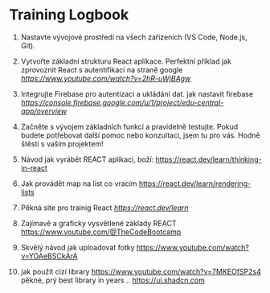 # Training Logbook

1. Nastavte vývojové prostředí na všech zařízeních (VS Code, Node.js, Git).
1. Vytvořte základní strukturu React aplikace.
Perfektní příklad jak zprovoznit React s autentifikací na straně google *https://www.youtube.com/watch?v=2hR-uWjBAgw*
1. Integrujte Firebase pro autentizaci a ukládání dat.
jak nastavit firebase *https://console.firebase.google.com/u/1/project/edu-central-app/overview*
1. Začněte s vývojem základních funkcí a pravidelně testujte.
Pokud budete potřebovat další pomoc nebo konzultaci, jsem tu pro vás. Hodně štěstí s vaším projektem!

1. Návod jak vyrábět REACT aplikaci, boží: https://react.dev/learn/thinking-in-react
2. Jak provádět map na list co vracím https://react.dev/learn/rendering-lists

1. Pěkná site pro trainig React *https://react.dev/learn*
3. Zajímavě a graficky vysvětlené základy REACT https://www.youtube.com/@TheCodeBootcamp
1. Skvělý návod jak uploadovat fotky https://www.youtube.com/watch?v=YOAeBSCkArA

1. jak použít cizí library https://www.youtube.com/watch?v=7MKEOfSP2s4 
   pěkné, prý best library in years .. https://ui.shadcn.com
